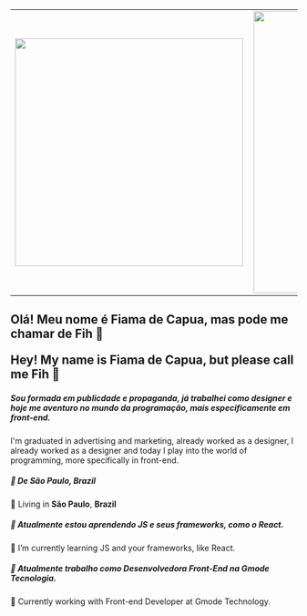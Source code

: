 <table>
  <tr>
    <td><img width="400px" align="left" src="https://github-readme-stats.vercel.app/api/top-langs/?username=FihCapua&hide=html&layout=compact&theme=dark" /></td>
    <td><img width="495px" align="left" src="https://github-readme-stats.vercel.app/api?username=FihCapua&theme=dark" /></td>
  </tr>   
</table>
</center>

<h2 align="left">
Olá! Meu nome é Fiama de Capua, mas pode me chamar de Fih 👋
<p align="left"> Hey! My name is Fiama de Capua, but please call me Fih 👋 </p>
</h2>

<h5 align="left">
  Sou formada em publicdade e propaganda, já trabalhei como designer e hoje me aventuro no mundo da programação, mais especificamente em front-end.
</h5>
<p align="left">
    I'm graduated in advertising and marketing, already worked as a designer, I already worked as a designer and today I play into the world of programming, more specifically in front-end.
</p>
<h5 align="left">
  📌 De <b>São Paulo</b>, <b>Brazil</b>  
</h5>
<p align="left">
    📌 Living in <b>São Paulo</b>, <b>Brazil</b>  
</p>
<h5 align="left">
  🌱 Atualmente estou aprendendo JS e seus frameworks, como o React.
</h5>
<p align="left"> 🌱 I’m currently learning JS and your frameworks, like React. </p>
<h5 align="left">
  🌱 Atualmente trabalho como Desenvolvedora Front-End na Gmode Tecnologia.
</h5>
<p align="left">💼 Currently working with Front-end Developer at Gmode Technology. </p>